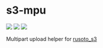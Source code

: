 # s3-mpu

[![](https://img.shields.io/crates/v/s3-mpu.svg)](https://crates.io/crates/s3-mpu)
[![](https://docs.rs/s3-mpu/badge.svg)](https://docs.rs/crate/s3-mpu/)
[![](https://github.com/Hakuyume/s3-mpu-rs/workflows/Rust/badge.svg)](https://github.com/Hakuyume/s3-mpu-rs/actions?query=branch%3Amaster)

Multipart upload helper for [rusoto_s3](https://crates.io/crates/rusoto_s3)

